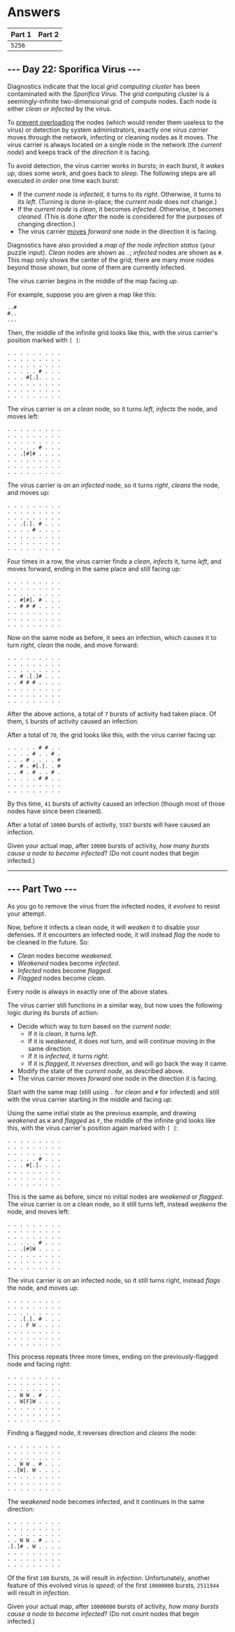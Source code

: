 # Answers

| Part 1 | Part 2 |
|--------|--------|
| `5256` | ` ` |

## --- Day 22: Sporifica Virus ---

Diagnostics indicate that the local _grid computing cluster_ has been contaminated with the _Sporifica Virus_. The grid computing cluster is a seemingly-infinite two-dimensional grid of compute nodes. Each node is either _clean_ or _infected_ by the virus.

To [prevent overloading](https://en.wikipedia.org/wiki/Morris_worm#The_mistake) the nodes (which would render them useless to the virus) or detection by system administrators, exactly one _virus carrier_ moves through the network, infecting or cleaning nodes as it moves. The virus carrier is always located on a single node in the network (the _current node_) and keeps track of the _direction_ it is facing.

To avoid detection, the virus carrier works in bursts; in each burst, it _wakes up_, does some _work_, and goes back to _sleep_. The following steps are all executed _in order_ one time each burst:

*   If the _current node_ is _infected_, it turns to its _right_. Otherwise, it turns to its _left_. (Turning is done in-place; the _current node_ does not change.)
*   If the _current node_ is _clean_, it becomes _infected_. Otherwise, it becomes _cleaned_. (This is done _after_ the node is considered for the purposes of changing direction.)
*   The virus carrier [moves](https://www.youtube.com/watch?v=2vj37yeQQHg) _forward_ one node in the direction it is facing.

Diagnostics have also provided a _map of the node infection status_ (your puzzle input). _Clean_ nodes are shown as `.`; _infected_ nodes are shown as `#`. This map only shows the center of the grid; there are many more nodes beyond those shown, but none of them are currently infected.

The virus carrier begins in the middle of the map facing _up_.

For example, suppose you are given a map like this:

    ..#
    #..
    ...
    

Then, the middle of the infinite grid looks like this, with the virus carrier's position marked with `[ ]`:

    . . . . . . . . .
    . . . . . . . . .
    . . . . . . . . .
    . . . . . # . . .
    . . . #[.]. . . .
    . . . . . . . . .
    . . . . . . . . .
    . . . . . . . . .
    

The virus carrier is on a _clean_ node, so it turns _left_, _infects_ the node, and moves left:

    . . . . . . . . .
    . . . . . . . . .
    . . . . . . . . .
    . . . . . # . . .
    . . .[#]# . . . .
    . . . . . . . . .
    . . . . . . . . .
    . . . . . . . . .
    

The virus carrier is on an _infected_ node, so it turns _right_, _cleans_ the node, and moves up:

    . . . . . . . . .
    . . . . . . . . .
    . . . . . . . . .
    . . .[.]. # . . .
    . . . . # . . . .
    . . . . . . . . .
    . . . . . . . . .
    . . . . . . . . .
    

Four times in a row, the virus carrier finds a _clean_, _infects_ it, turns _left_, and moves forward, ending in the same place and still facing up:

    . . . . . . . . .
    . . . . . . . . .
    . . . . . . . . .
    . . #[#]. # . . .
    . . # # # . . . .
    . . . . . . . . .
    . . . . . . . . .
    . . . . . . . . .
    

Now on the same node as before, it sees an infection, which causes it to turn _right_, _clean_ the node, and move forward:

    . . . . . . . . .
    . . . . . . . . .
    . . . . . . . . .
    . . # .[.]# . . .
    . . # # # . . . .
    . . . . . . . . .
    . . . . . . . . .
    . . . . . . . . .
    

After the above actions, a total of `7` bursts of activity had taken place. Of them, `5` bursts of activity caused an infection.

After a total of `70`, the grid looks like this, with the virus carrier facing up:

    . . . . . # # . .
    . . . . # . . # .
    . . . # . . . . #
    . . # . #[.]. . #
    . . # . # . . # .
    . . . . . # # . .
    . . . . . . . . .
    . . . . . . . . .
    

By this time, `41` bursts of activity caused an infection (though most of those nodes have since been cleaned).

After a total of `10000` bursts of activity, `5587` bursts will have caused an infection.

Given your actual map, after `10000` bursts of activity, _how many bursts cause a node to become infected_? (Do not count nodes that begin infected.)

-----------------

## --- Part Two ---

As you go to remove the virus from the infected nodes, it _evolves_ to resist your attempt.

Now, before it infects a clean node, it will _weaken_ it to disable your defenses. If it encounters an infected node, it will instead _flag_ the node to be cleaned in the future. So:

*   _Clean_ nodes become _weakened_.
*   _Weakened_ nodes become _infected_.
*   _Infected_ nodes become _flagged_.
*   _Flagged_ nodes become _clean_.

Every node is always in exactly one of the above states.

The virus carrier still functions in a similar way, but now uses the following logic during its bursts of action:

*   Decide which way to turn based on the _current node_:
    *   If it is _clean_, it turns _left_.
    *   If it is _weakened_, it does _not_ turn, and will continue moving in the same direction.
    *   If it is _infected_, it turns _right_.
    *   If it is _flagged_, it _reverses_ direction, and will go back the way it came.
*   Modify the state of the _current node_, as described above.
*   The virus carrier moves _forward_ one node in the direction it is facing.

Start with the same map (still using `.` for _clean_ and `#` for infected) and still with the virus carrier starting in the middle and facing _up_.

Using the same initial state as the previous example, and drawing _weakened_ as `W` and _flagged_ as `F`, the middle of the infinite grid looks like this, with the virus carrier's position again marked with `[ ]`:

    . . . . . . . . .
    . . . . . . . . .
    . . . . . . . . .
    . . . . . # . . .
    . . . #[.]. . . .
    . . . . . . . . .
    . . . . . . . . .
    . . . . . . . . .
    

This is the same as before, since no initial nodes are _weakened_ or _flagged_. The virus carrier is on a clean node, so it still turns left, instead _weakens_ the node, and moves left:

    . . . . . . . . .
    . . . . . . . . .
    . . . . . . . . .
    . . . . . # . . .
    . . .[#]W . . . .
    . . . . . . . . .
    . . . . . . . . .
    . . . . . . . . .
    

The virus carrier is on an infected node, so it still turns right, instead _flags_ the node, and moves up:

    . . . . . . . . .
    . . . . . . . . .
    . . . . . . . . .
    . . .[.]. # . . .
    . . . F W . . . .
    . . . . . . . . .
    . . . . . . . . .
    . . . . . . . . .
    

This process repeats three more times, ending on the previously-flagged node and facing right:

    . . . . . . . . .
    . . . . . . . . .
    . . . . . . . . .
    . . W W . # . . .
    . . W[F]W . . . .
    . . . . . . . . .
    . . . . . . . . .
    . . . . . . . . .
    

Finding a flagged node, it reverses direction and _cleans_ the node:

    . . . . . . . . .
    . . . . . . . . .
    . . . . . . . . .
    . . W W . # . . .
    . .[W]. W . . . .
    . . . . . . . . .
    . . . . . . . . .
    . . . . . . . . .
    

The _weakened_ node becomes infected, and it continues in the same direction:

    . . . . . . . . .
    . . . . . . . . .
    . . . . . . . . .
    . . W W . # . . .
    .[.]# . W . . . .
    . . . . . . . . .
    . . . . . . . . .
    . . . . . . . . .
    

Of the first `100` bursts, `26` will result in _infection_. Unfortunately, another feature of this evolved virus is _speed_; of the first `10000000` bursts, `2511944` will result in _infection_.

Given your actual map, after `10000000` bursts of activity, _how many bursts cause a node to become infected_? (Do not count nodes that begin infected.)
